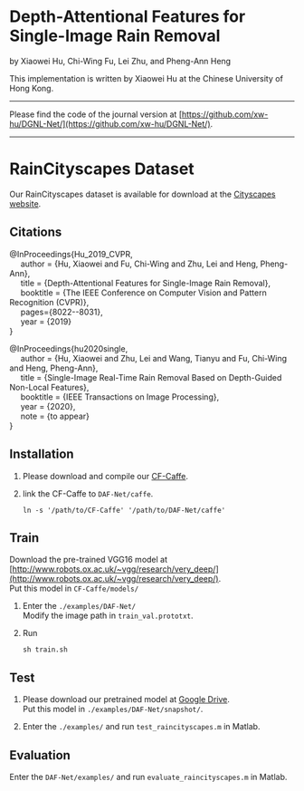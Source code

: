 # Depth-Attentional Features for Single-Image Rain Removal

by Xiaowei Hu, Chi-Wing Fu, Lei Zhu, and Pheng-Ann Heng

This implementation is written by Xiaowei Hu at the Chinese University of Hong Kong.

***

Please find the code of the journal version at [https://github.com/xw-hu/DGNL-Net/](https://github.com/xw-hu/DGNL-Net/).      

***

# RainCityscapes Dataset

Our RainCityscapes dataset is available for download at the [Cityscapes website](https://www.cityscapes-dataset.com/downloads/).

## Citations

@InProceedings{Hu_2019_CVPR,      
&nbsp;&nbsp;&nbsp;&nbsp;  author = {Hu, Xiaowei and Fu, Chi-Wing and Zhu, Lei and Heng, Pheng-Ann},      
&nbsp;&nbsp;&nbsp;&nbsp;  title = {Depth-Attentional Features for Single-Image Rain Removal},      
&nbsp;&nbsp;&nbsp;&nbsp;  booktitle = {The IEEE Conference on Computer Vision and Pattern Recognition (CVPR)},      
&nbsp;&nbsp;&nbsp;&nbsp;  pages={8022--8031},      
&nbsp;&nbsp;&nbsp;&nbsp;  year = {2019}      
}       

@InProceedings{hu2020single,      
&nbsp;&nbsp;&nbsp;&nbsp;  author = {Hu, Xiaowei and Zhu, Lei and Wang, Tianyu and Fu, Chi-Wing and Heng, Pheng-Ann},            
&nbsp;&nbsp;&nbsp;&nbsp;  title = {Single-Image Real-Time Rain Removal Based on Depth-Guided Non-Local Features},          
&nbsp;&nbsp;&nbsp;&nbsp;  booktitle = {IEEE Transactions on Image Processing},      
&nbsp;&nbsp;&nbsp;&nbsp;  year = {2020},           
&nbsp;&nbsp;&nbsp;&nbsp;  note = {to appear}                       
}          
        
## Installation

1. Please download and compile our [CF-Caffe](https://github.com/xw-hu/CF-Caffe).

2. link the CF-Caffe to `DAF-Net/caffe`.

    ```shell
    ln -s '/path/to/CF-Caffe' '/path/to/DAF-Net/caffe'
    ```
  
## Train

Download the pre-trained VGG16 model at [http://www.robots.ox.ac.uk/~vgg/research/very_deep/](http://www.robots.ox.ac.uk/~vgg/research/very_deep/).   
   Put this model in `CF-Caffe/models/`

1. Enter the `./examples/DAF-Net/`   
   Modify the image path in `train_val.prototxt`.

2. Run   
   ```shell
   sh train.sh
   ```


## Test   
1. Please download our pretrained model at [Google Drive](https://drive.google.com/open?id=1Tmo2GU6KXwKoGlY_Epy5cae9dApk5AdL).   
   Put this model in `./examples/DAF-Net/snapshot/`.

2. Enter the `./examples/` and run `test_raincityscapes.m` in Matlab. 



## Evaluation
 
Enter the `DAF-Net/examples/` and run `evaluate_raincityscapes.m` in Matlab. 

